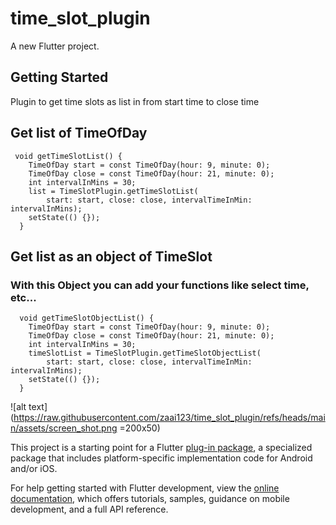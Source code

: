 # time_slot_plugin

A new Flutter project.

## Getting Started

Plugin to get time slots as list in from start time to close time

## Get list of TimeOfDay

```
 void getTimeSlotList() {
    TimeOfDay start = const TimeOfDay(hour: 9, minute: 0);
    TimeOfDay close = const TimeOfDay(hour: 21, minute: 0);
    int intervalInMins = 30;
    list = TimeSlotPlugin.getTimeSlotList(
        start: start, close: close, intervalTimeInMin: intervalInMins);
    setState(() {});
  }
```

## Get list as an object of TimeSlot
### With this Object you can add your functions like select time, etc...

```
  void getTimeSlotObjectList() {
    TimeOfDay start = const TimeOfDay(hour: 9, minute: 0);
    TimeOfDay close = const TimeOfDay(hour: 21, minute: 0);
    int intervalInMins = 30;
    timeSlotList = TimeSlotPlugin.getTimeSlotObjectList(
        start: start, close: close, intervalTimeInMin: intervalInMins);
    setState(() {});
  }

```

![alt text](https://raw.githubusercontent.com/zaai123/time_slot_plugin/refs/heads/main/assets/screen_shot.png =200x50)

This project is a starting point for a Flutter
[plug-in package](https://flutter.dev/to/develop-plugins),
a specialized package that includes platform-specific implementation code for
Android and/or iOS.

For help getting started with Flutter development, view the
[online documentation](https://docs.flutter.dev), which offers tutorials,
samples, guidance on mobile development, and a full API reference.

